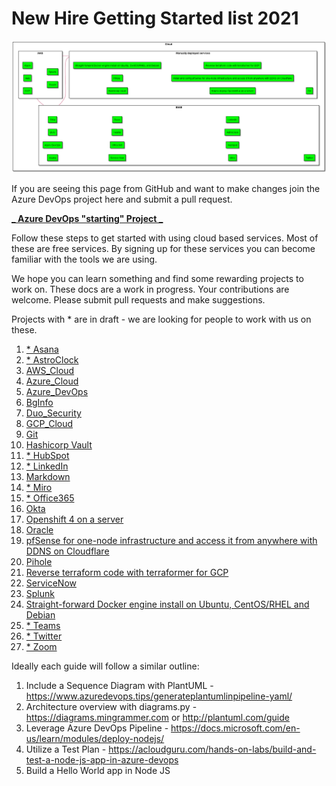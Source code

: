    <!-- Copyright 2021 SJULTRA, inc.

   Licensed under the Apache License, Version 2.0 (the "License");
   you may not use this file except in compliance with the License.
   You may obtain a copy of the License at

       http://www.apache.org/licenses/LICENSE-2.0

   Unless required by applicable law or agreed to in writing, software
   distributed under the License is distributed on an "AS IS" BASIS,
   WITHOUT WARRANTIES OR CONDITIONS OF ANY KIND, either express or implied.
   See the License for the specific language governing permissions and
   limitations under the License. -->

# New Hire Getting Started list 2021

![alt text](/_images/StartingDiagram.png 'UML')

If you are seeing this page from GitHub and want to make changes join the Azure DevOps project here and submit a pull request.

[**_ Azure DevOps "starting" Project _**](https://dev.azure.com/sjultra/starting)

Follow these steps to get started with using cloud based services. Most of these are free services. By signing up for these services you can become familiar with the tools we are using.

We hope you can learn something and find some rewarding projects to work on. These docs are a work in progress. Your contributions are welcome. Please submit pull requests and make suggestions.

Projects with \* are in draft - we are looking for people to work with us on these.

1. [\* Asana](./docs/Asana/)
1. [\* AstroClock](./AstroClock/)
1. [AWS_Cloud](./docs/AWS_Cloud/)
1. [Azure_Cloud](./docs/Azure_Cloud/)
1. [Azure_DevOps](./docs/Azure_DevOps/)
1. [BgInfo](./docs/BgInfo/)
1. [Duo_Security](./docs/Duo/)
1. [GCP_Cloud](./docs/GCP_Cloud/)
1. [Git](./docs/Git/)
1. [Hashicorp Vault](./docs/Hashicorp/)
1. [\* HubSpot](./docs/HubSpot/)
1. [\* LinkedIn](./docs/LinkedIn/)
1. [Markdown](./docs/Markdown/)
1. [\* Miro](./docs/Miro/)
1. [\* Office365](./docs/Office365/)
1. [Okta](./docs/Okta/)
1. [Openshift 4 on a server](./docs/Openshift_4_Upi_Kvm_Instalation/)
1. [Oracle](./docs/Oracle/)
1. [pfSense for one-node infrastructure and access it from anywhere with DDNS on Cloudflare](./docs/PfSense_Install_One_Node_Infrastructure/)
1. [Pihole](./docs/Pihole/)
1. [Reverse terraform code with terraformer for GCP](./docs/Reverse_Terraform_Code_With_Terraformer/)
1. [ServiceNow](./docs/ServiceNow/)
1. [Splunk](./docs/Splunk/)
1. [Straight-forward Docker engine install on Ubuntu, CentOS/RHEL and Debian](./docs/Docker_Install_Ubuntu_Centos_Debian/)
1. [\* Teams](./docs/Teams/)
1. [\* Twitter](./docs/Twitter/)
1. [\* Zoom](./docs/Zoom/)

Ideally each guide will follow a similar outline:

1. Include a Sequence Diagram with PlantUML - https://www.azuredevops.tips/generateplantumlinpipeline-yaml/
1. Architecture overview with diagrams.py - https://diagrams.mingrammer.com or http://plantuml.com/guide
1. Leverage Azure DevOps Pipeline - https://docs.microsoft.com/en-us/learn/modules/deploy-nodejs/
1. Utilize a Test Plan - https://acloudguru.com/hands-on-labs/build-and-test-a-node-js-app-in-azure-devops
1. Build a Hello World app in Node JS
